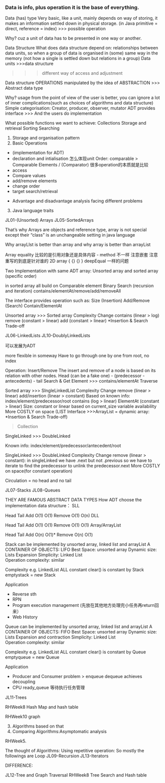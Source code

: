 ### Data is info, plus operation it is the base of everything. 

Data (has) type 
Very basic, like a unit, mainly depends on way of storing, it makes an information settled down in physical storage. 
 (in Java primitive = direct, reference = index) >>> possible operation

Why? cuz a unit of data has to be presented in one way or another. 

Data Structure 
What does data structure depend on: 
relationships between data units, so when a group of data is organised in (some) same way in the memory (not how a single is settled down but relations in a group)
Data units >>>data structure
>>> different way of access and adjustment

Data structure OPERATIONS manipulated by the idea of ABSTRACTION >>> Abstract data type 

Why? usage from the point of view of the user is better, you can ignore a lot of inner complications(such as choices of algorithms and data structure) 
Simple categorisation: Creator, producer, observer, mutator
ADT provides interface >>> And the users do implementation 

What possible functions we want to achieve:
Collections
Storage and retrieval
Sorting
Searching

1. Storage and organisation pattern
2. Basic Operations 
- (implementation for ADT)
- declaration and intialisation
怎么体现unit Order: comparable > Comparable Elements
/ (Comparator)
很多operation的本质就是比较
- access
- Compare values
- add/remove elements
- change order
- target search/retrieval 
* Advantage and disadvantage analysis facing different problems
3. Java language traits


JL01-(Unsorted) Arrays
JL05-SortedArrays 

That’s why Arrays are objects and reference type, array is not special except their “class” is an unchangeable setting in java language

Why arrayLIst is better than array and why array is better than arrayList 

Array equality
比较的是引用对象还是具体内容 - method 不一样 注意嵌套 注意重写的到底是针对谁的
2D array  { {}  {} }
deepEqual 一样的问题

Two Implementation with same ADT array:
Unsorted array and sorted array (specific order) 

in sorted array all build on Comparable element 
Binary Search (recursion and iteration) 
contains/elementAt/remove/add/removeAll 

The interface provides operation such as:
Size (Insertion) Add/Remove (Search) Contain/ElementAt

Unsorted array >>> Sorted array Complexity Change 
contains (linear > log)
remove (constant > linear)
add (constant > linear)
*Insertion & Search Trade-off

JL06-LinkedLists 
JL10-DoublyLinkedLists

可以发展为ADT

more flexible in someway 
Have to go through one by one from root, no index

Operation:
Insert/Remove
The insert and remove of a node is based on its relation with other nodes.
Head (can be a fake one) -  (predecessor - antecedents) - tail
Search & Get Element >>> contains/elementAt
Traverse

Sorted array >>> SIngleLinkedList Complexity Change 
remove (linear > linear)
add/insertion (linear > constant)
Based on known info: index/element/predecessor/root
contains (log > linear)
ElementAt (constant > linear) 
Size: constant or linear based on current_size variable availability
More COSTLY on space 
(LIST Interface >>>ArrayList = dynamic array: *Insertion & Search Trade-off)

> Collection  

SingleLinked >>> DoubleLinked

Known info: index/element/predecessor/antecedent/root

SingleLinked >>> DoubleLinked Complexity Change 
remove (linear > constant): in singleLinked we have .next but not .previous so we have to iterate to find the predecessor to unlink the predecessor.next
More COSTLY on space(for constant operation)

Circulation = no head and no tail 

JL07-Stacks 
JL08-Queues	

THEY ARE FAMOUS ABSTRACT DATA TYPES
How ADT choose the implementation data structure：
SLL

Head
Tail
Add
O(1)
O(1)
Remove
O(1)
O(n)
DLL

Head
Tail
Add
O(1)
O(1)
Remove
O(1)
O(1)
Array/ArrayList

Head
Tail
Add
O(n)
O(1)*
Remove
O(n)
O(1)

Stack can be implemented by unsorted array, linked list and arrayList
A CONTAINER OF OBJECTS: LIFO
Best Space: unsorted array
Dynamic size: Lists
Expansion Simplicity: Linked List  
Operation complexity: similar

Complexity e.g. LinkedList 
ALL constant
clear() is constant by Stack emptystack = new Stack

Application
- Reverse sth
- RPN 
- Program execution management (先放在其他地方处理完小任务再return回来）
- Web History

Queue can be implemented by unsorted array, linked list and arrayList
A CONTAINER OF OBJECTS: FIFO
Best Space: unsorted array
Dynamic size: Lists
Expansion and contraction Simplicity: Linked List  
Operation complexity: similar

Complexity e.g. LinkedList 
ALL constant
clear() is constant by Queue emptyqueue = new Queue

Application
- Producer and Consumer problem > enqueue dequeue achieves decoupling
- CPU ready_queue 等待执行任务管理

JL11-Trees 

RHWeek8 Hash Map and hash table

RHWeek10 graph  

3. Algorithms based on that
4. Comparing Algorithms:Asymptomatic analysis

RHWeek5.       

The thought of Algorithms:
Using repetitive operation: So mostly the followings are Loop
JL09-Recursion
JL13-Iterators 

DIFFERENCE:

JL12-Tree and Graph Traversal
RHWeek8 Tree Search and Hash table
